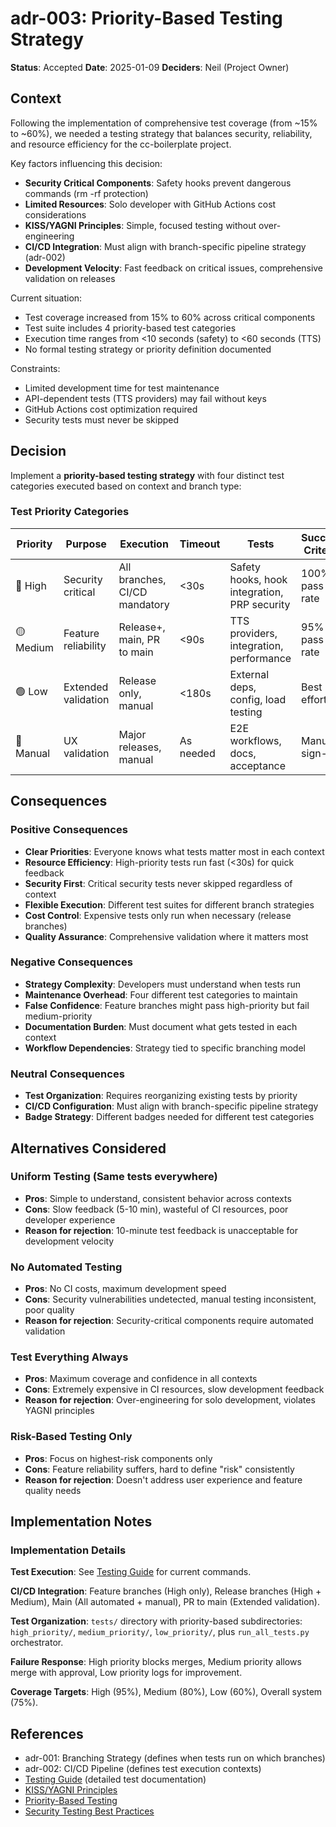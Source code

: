 # adr-003: Priority-Based Testing Strategy

**Status**: Accepted
**Date**: 2025-01-09
**Deciders**: Neil (Project Owner)

## Context

Following the implementation of comprehensive test coverage (from ~15% to ~60%), we needed a testing strategy that balances security, reliability, and resource efficiency for the cc-boilerplate project.

Key factors influencing this decision:

- **Security Critical Components**: Safety hooks prevent dangerous commands (rm -rf protection)
- **Limited Resources**: Solo developer with GitHub Actions cost considerations
- **KISS/YAGNI Principles**: Simple, focused testing without over-engineering
- **CI/CD Integration**: Must align with branch-specific pipeline strategy (adr-002)
- **Development Velocity**: Fast feedback on critical issues, comprehensive validation on releases

Current situation:

- Test coverage increased from 15% to 60% across critical components
- Test suite includes 4 priority-based test categories
- Execution time ranges from <10 seconds (safety) to <60 seconds (TTS)
- No formal testing strategy or priority definition documented

Constraints:

- Limited development time for test maintenance
- API-dependent tests (TTS providers) may fail without keys
- GitHub Actions cost optimization required
- Security tests must never be skipped

## Decision

Implement a **priority-based testing strategy** with four distinct test categories executed based on context and branch type:

### Test Priority Categories

| Priority | Purpose | Execution | Timeout | Tests | Success Criteria |
|----------|---------|-----------|---------|-------|------------------|
| 🔴 High | Security critical | All branches, CI/CD mandatory | <30s | Safety hooks, hook integration, PRP security | 100% pass rate |
| 🟡 Medium | Feature reliability | Release+, main, PR to main | <90s | TTS providers, integration, performance | 95% pass rate |
| 🟢 Low | Extended validation | Release only, manual | <180s | External deps, config, load testing | Best effort |
| 🔵 Manual | UX validation | Major releases, manual | As needed | E2E workflows, docs, acceptance | Manual sign-off |

## Consequences

### Positive Consequences

- **Clear Priorities**: Everyone knows what tests matter most in each context
- **Resource Efficiency**: High-priority tests run fast (<30s) for quick feedback
- **Security First**: Critical security tests never skipped regardless of context
- **Flexible Execution**: Different test suites for different branch strategies
- **Cost Control**: Expensive tests only run when necessary (release branches)
- **Quality Assurance**: Comprehensive validation where it matters most

### Negative Consequences

- **Strategy Complexity**: Developers must understand when tests run
- **Maintenance Overhead**: Four different test categories to maintain
- **False Confidence**: Feature branches might pass high-priority but fail medium-priority
- **Documentation Burden**: Must document what gets tested in each context
- **Workflow Dependencies**: Strategy tied to specific branching model

### Neutral Consequences

- **Test Organization**: Requires reorganizing existing tests by priority
- **CI/CD Configuration**: Must align with branch-specific pipeline strategy
- **Badge Strategy**: Different badges needed for different test categories

## Alternatives Considered

### Uniform Testing (Same tests everywhere)

- **Pros**: Simple to understand, consistent behavior across contexts
- **Cons**: Slow feedback (5-10 min), wasteful of CI resources, poor developer experience
- **Reason for rejection**: 10-minute test feedback is unacceptable for development velocity

### No Automated Testing

- **Pros**: No CI costs, maximum development speed
- **Cons**: Security vulnerabilities undetected, manual testing inconsistent, poor quality
- **Reason for rejection**: Security-critical components require automated validation

### Test Everything Always

- **Pros**: Maximum coverage and confidence in all contexts
- **Cons**: Extremely expensive in CI resources, slow development feedback
- **Reason for rejection**: Over-engineering for solo development, violates YAGNI principles

### Risk-Based Testing Only

- **Pros**: Focus on highest-risk components only
- **Cons**: Feature reliability suffers, hard to define "risk" consistently
- **Reason for rejection**: Doesn't address user experience and feature quality needs

## Implementation Notes

### Implementation Details

**Test Execution**: See [Testing Guide](../guides/testing.md#how-to-run-different-test-suites) for current commands.

**CI/CD Integration**: Feature branches (High only), Release branches (High + Medium), Main (All automated + manual), PR to main (Extended validation).

**Test Organization**: `tests/` directory with priority-based subdirectories: `high_priority/`, `medium_priority/`, `low_priority/`, plus `run_all_tests.py` orchestrator.

**Failure Response**: High priority blocks merges, Medium priority allows merge with approval, Low priority logs for improvement.

**Coverage Targets**: High (95%), Medium (80%), Low (60%), Overall system (75%).

## References

- adr-001: Branching Strategy (defines when tests run on which branches)
- adr-002: CI/CD Pipeline (defines test execution contexts)
- [Testing Guide](../guides/testing.md) (detailed test documentation)
- [KISS/YAGNI Principles](https://en.wikipedia.org/wiki/KISS_principle)
- [Priority-Based Testing](https://www.satisfice.com/download/test-strategy-primer)
- [Security Testing Best Practices](https://owasp.org/www-project-web-security-testing-guide/)
